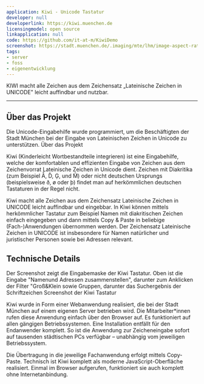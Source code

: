 ```yaml
---
application: Kiwi - Unicode Tastatur
developer: null
developerlink: https://kiwi.muenchen.de
licensingmodel: open source
linkapplication: null
code: https://github.com/it-at-m/KiwiDemo
screenshot: https://stadt.muenchen.de/.imaging/mte/lhm/image-aspect-ratio-3-2-1008w/dam/Home/Stadtverwaltung/IT-Referat/Open-Source/___KIWI_Ansicht2.5441346419426010922.jpg/jcr:content/___KIWI_Ansicht2.5441346419426010922.jpg
tags:
- server
- foss
- eigenentwicklung
---
```

KIWI macht alle Zeichen aus dem Zeichensatz „Lateinische Zeichen in UNICODE" leicht auffindbar und nutzbar.

---

## Über das Projekt

Die Unicode-Eingabehilfe wurde programmiert, um die Beschäftigten der Stadt München bei der Eingabe von Lateinischen Zeichen in Unicode zu unterstützen.
Über das Projekt


Kiwi (Kinderleicht Wortbestandteile integrieren) ist eine Eingabehilfe, welche der komfortablen und effizienten Eingabe von Zeichen aus dem Zeichenvorrat Lateinische Zeichen in Unicode dient. Zeichen mit Diakritika (zum Beispiel Ẫ, D̂, Ģ, und M̂) oder nicht deutschen Ursprungs (beispielsweise ð, ø oder þ) findet man auf herkömmlichen deutschen Tastaturen in der Regel nicht.


Kiwi macht alle Zeichen aus dem Zeichensatz Lateinische Zeichen in UNICODE leicht auffindbar und eingebbar. In Kiwi können mittels herkömmlicher Tastatur zum Beispiel Namen mit diakritischen Zeichen einfach eingegeben und dann mittels Copy & Paste in beliebige (Fach-)Anwendungen übernommen werden. Der Zeichensatz Lateinische Zeichen in UNICODE ist insbesondere für Namen natürlicher und juristischer Personen sowie bei Adressen relevant.

## Technische Details

Der Screenshot zeigt die Eingabemaske der Kiwi Tastatur. Oben ist die Eingabe "Namenund Adressen zusammenstellen", darunter zum Anklicken der Filter "Groß&Klein sowie Gruppen, darunter das Suchergebnis der Schriftzeichen
Screenshot der Kiwi Tastatur

Kiwi wurde in Form einer Webanwendung realisiert, die bei der Stadt München auf einem eigenen Server betrieben wird. Die Mitarbeiter*innen rufen diese Anwendung einfach über den Browser auf. Es funktioniert auf allen gängigen Betriebssystemen. Eine Installation entfällt für den Endanwender komplett. So ist die Anwendung zur Zeicheneingabe sofort auf tausenden städtischen PCs verfügbar – unabhängig vom jeweiligen Betriebssystem.

Die Übertragung in die jeweilige Fachanwendung erfolgt mittels Copy-Paste. Technisch ist Kiwi komplett als moderne JavaScript-Oberfläche realisiert. Einmal im Browser aufgerufen, funktioniert sie auch komplett ohne Internetanbindung.
